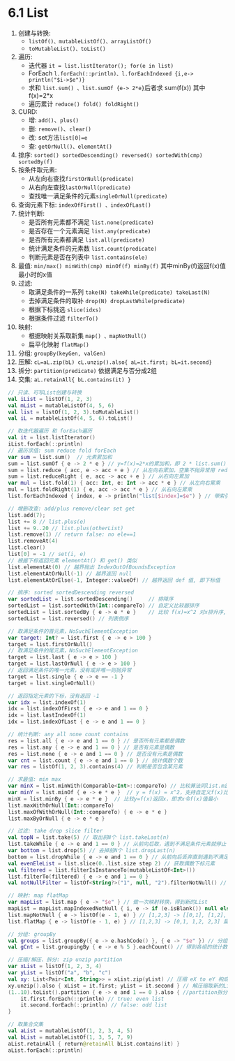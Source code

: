 # 6.1 List

1. 创建与转换: 
    - `listOf()、mutableListOf()、arrayListOf()`
    - `toMutableList()、toList()`
2. 遍历: 
    - 迭代器 `it = list.listIterator(); for(e in list)`
    - ForEach `l.forEach(::println)、l.forEachIndexed {i,e-> println("$i->$e")}`
    - 求和 `list.sum() 、list.sumOf {e-> 2*e}`后者求 sum(f(x)) 其中 f(x)=2*x
    - 遍历累计 `reduce() fold() foldRight()`
3. CURD: 
    - 增: `add()`、`plus()`
    - 删: `remove()`、`clear()`
    - 改: set方法`list[0]=e` 
    - 查: `getOrNull()、elementAt()`
4. 排序: `sorted() sortedDescending() reversed() sortedWith(cmp) sortedBy(f)`
5. 按条件取元素: 
    - 从左向右查找`firstOrNull(predicate)`
    - 从右向左查找`lastOrNull(predicate)`
    - 查找唯一满足条件的元素`singleOrNull(predicate)`
6. 查询元素下标: `indexOfFirst() 、indexOfLast()`
7. 统计判断: 
    - 是否所有元素都不满足 `list.none(predicate)`
    - 是否存在一个元素满足 `list.any(predicate)`
    - 是否所有元素都满足 `list.all(predicate)`
    - 统计满足条件的元素数 `list.count(predicate)`
    - 判断元素是否在列表中 `list.contains(ele)`
8. 最值: `min/max() minWith(cmp) minOf(f) minBy(f)` 其中minBy(f)返回f(x)值最小时的x值
9. 过滤: 
    - 取满足条件的一系列 `take(N) takeWhile(predicate) takeLast(N)`
    - 去掉满足条件的取补 `drop(N) dropLastWhile(predicate)`
    - 根据下标挑选 `slice(idxs)`
    - 根据条件过滤 `filterTo()`
10. 映射: 
    - 根据映射关系取新集 `map() 、mapNotNull()`
    - 扁平化映射 `flatMap()`
11. 分组: `groupBy(keyGen, valGen)`
12. 压解: `cL=aL.zip(bL) cL.unzip().also{ aL=it.first; bL=it.second}`
13. 拆分: `partition(predicate)` 依据满足与否分成2组
14. 交集: `aL.retainAll{ bL.contains(it) }`


```kotlin
// 只读、可写List创建与转换
val iList = listOf(1, 2, 3)
val mList = mutableListOf(4, 5, 6)
val list = listOf(1, 2, 3).toMutableList()
val iL = mutableListOf(4, 5, 6).toList()

// 取迭代器遍历 和 forEach遍历
val it = list.listIterator()
iList.forEach(::println)
// 遍历求值: sum reduce fold forEach
var sum = list.sum()  // 元素累加和
sum = list.sumOf { e -> 2 * e } // y=f(x)=2*x的累加和，即 2 * list.sum()
sum = list.reduce { acc, e -> acc + e } // 从左向右累加，空集不抛异常用 reduceOrNull
sum = list.reduceRight { e, acc -> acc + e } // 从右向左累加
var mul = list.fold(1) { acc: Int, e: Int -> acc * e } // 从左向右累乘
mul = list.foldRight(1) { e, acc -> acc * e } // 从右向左累乘
list.forEachIndexed { index, e -> println("list[$index]=$e") } // 带索引遍历

// 增删改查: add/plus remove/clear set get
list.add(7);
list += 8 // list.plus(e)
list += 9..20 // list.plus(otherList)
list.remove(1) // return false: no ele==1
list.removeAt(4)
list.clear()
list[0] = -1 // set(i, e)
// 根据下标返回元素 elementAt() 和 get() 类似
list.elementAt(0) // 越界抛出 IndexOutOfBoundsException
list.elementAtOrNull(-1) // 越界返回 null
list.elementAtOrElse(-1, Integer::valueOf) // 越界返回 def 值, 即下标值

// 排序: sorted sortedDescending reversed
var sortedList = list.sortedDescending()     // 排降序
sortedList = list.sortedWith(Int::compareTo) // 自定义比较器排序
sortedList = list.sortedBy { e -> e * e }    // 比较 f(x)=x^2 对x排升序, f(x)=null时x排在最前
sortedList = list.reversed() // 列表倒序

// 取满足条件的首元素，NoSuchElementException
var target: Int? = list.first { e -> e > 100 }
target = list.firstOrNull()
// 取满足条件的尾元素，NoSuchElementException
target = list.last { e -> e > 100 }
target = list.lastOrNull { e -> e > 100 }
// 返回满足条件的唯一元素，没有或非唯一则抛异常
target = list.single { e -> e == -1 }
target = list.singleOrNull()

// 返回指定元素的下标，没有返回 -1
var idx = list.indexOf(1)
idx = list.indexOfFirst { e -> e and 1 == 0 }
idx = list.lastIndexOf(1)
idx = list.indexOfLast { e -> e and 1 == 0 }

// 统计判断: any all none count contains
res = list.all { e -> e and 1 == 0 } // 是否所有元素都是偶数
res = list.any { e -> e and 1 == 0 } // 是否有元素是偶数
res = list.none { e -> e and 1 == 0 } // 是否没有元素是偶数
var cnt = list.count { e -> e and 1 == 0 } // 统计偶数个数
var res = listOf(1, 2, 3).contains(4) // 判断是否包含某元素

// 求最值: min max
var minX = list.minWith(Comparable<Int>::compareTo) // 比较算法同list.min()，但空集会抛异常
var minY = list.minOf { e -> e * e }  // y = f(x) = x^2，支持自定义f(x)比较器 minOfWith(cmp, slc)
minX = list.minBy { e -> e * e }  // 比较y=f(x)返回x，即求x令f(x)值最小
list.maxWithOrNull(Int::compareTo)
list.maxOfWithOrNull(Int::compareTo) { e -> e * e }
list.maxByOrNull { e -> e * e }

// 过滤: take drop slice filter
val topN = list.take(5) // 取出前N个 list.takeLast(n)
list.takeWhile { e -> e and 1 == 0 } // 从前向后取，遇到不满足条件元素就停止 list.takeLastWhile()
var bottom = list.drop(5) // 去掉前N个 list.dropLast(n)
bottom = list.dropWhile { e -> e and 1 == 0 } // 从前向后丢弃直到遇到不满足条件元素 list.dropLastWhile()
val evenEleList = list.slice(0..list.size step 2) // 获取偶数下标元素
val filtered = list.filterIsInstanceTo(mutableListOf<Int>())
list.filterTo(filtered) { e -> e and 1 == 0 }
val notNullFilter = listOf<String?>("1", null, "2").filterNotNull() // 去除结果中的Null元素

// 映射: map flatMap
var mapList = list.map { e -> "$e" } // 做一次映射转换，得到新的List
mapList = mapList.mapIndexedNotNull { i, e -> if (e.isBlank()) null else "$i->$e" } // 去掉映射过程中的null结果
list.mapNotNull { e -> listOf(e - 1, e) } // [1,2,3] -> [[0,1], [1,2], [2,3]]
list.flatMap { e -> listOf(e - 1, e) } // [1,2,3] -> [0,1, 1,2, 2,3] 扁平化结果

// 分组: groupBy
val groups = list.groupBy({ e -> e.hashCode() }, { e -> "$e" }) // 分组后得到 Map<K, List<E>>
val gCnt = list.groupingBy { e -> e % 5 }.eachCount() // 得到各组的统计数 Map<K, Int>

// 压缩/解压、拆分: zip unzip partition
var xList = listOf(1, 2, 3, 4)
var yList = listOf("a", "b", "c")
val xy: List<Pair<Int, String>> = xList.zip(yList) // 压缩 eX to eY 构成新的List, len=min(lenA, lenB)
xy.unzip().also { xList = it.first; yList = it.second } // 解压缩取新的List
(1..10).toList().partition { e -> e and 1 == 0 }.also { //partition拆分List
    it.first.forEach(::println) // true: even list
    it.second.forEach(::println) // false: odd list
}

// 取集合交集
val aList = mutableListOf(1, 2, 3, 4, 5)
val bList = mutableListOf(1, 3, 5, 7, 9)
aList.retainAll { return@retainAll bList.contains(it) }
aList.forEach(::println)
```
